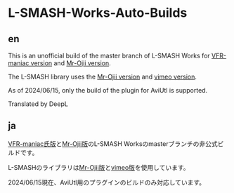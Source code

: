 # L-SMASH-Works-Auto-Builds

## en
This is an unofficial build of the master branch of L-SMASH Works for [VFR-maniac version](https://github.com/VFR-maniac/L-SMASH-Works) and [Mr-Ojii version](https://github.com/Mr-Ojii/L-SMASH-Works).

The L-SMASH library uses the [Mr-Ojii version](https://github.com/Mr-Ojii/l-smash.git) and [vimeo version](https://github.com/vimeo/l-smash.git).

As of 2024/06/15, only the build of the plugin for AviUtl is supported.

Translated by DeepL

## ja
[VFR-maniac氏版](https://github.com/VFR-maniac/L-SMASH-Works)と[Mr-Ojii版](https://github.com/Mr-Ojii/L-SMASH-Works)のL-SMASH Worksのmasterブランチの非公式ビルドです。

L-SMASHのライブラリは[Mr-Ojii版](https://github.com/Mr-Ojii/l-smash.git)と[vimeo版](https://github.com/vimeo/l-smash.git)を使用しています。

2024/06/15現在、AviUtl用のプラグインのビルドのみ対応しています。
